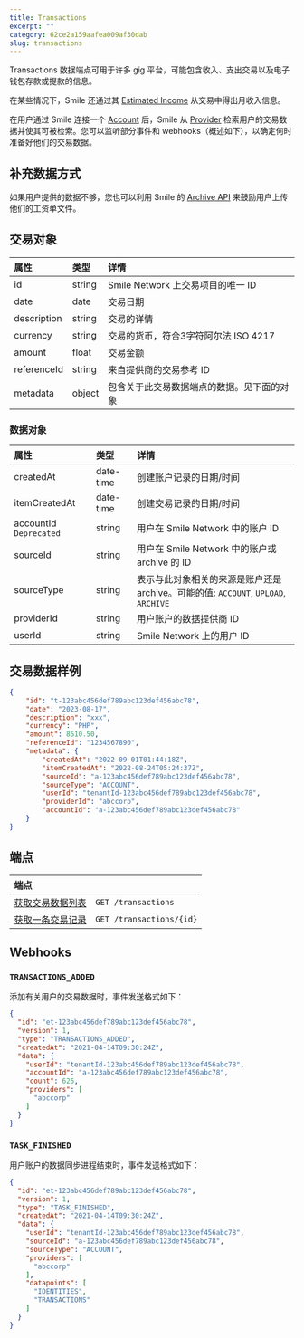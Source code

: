 ```yaml
---
title: Transactions
excerpt: ""
category: 62ce2a159aafea009af30dab
slug: transactions
---
```


Transactions 数据端点可用于许多 gig 平台，可能包含收入、支出交易以及电子钱包存款或提款的信息。

在某些情况下，Smile 还通过其 [Estimated Income](/reference/estimated-incomes) 从交易中得出月收入信息。

在用户通过 Smile 连接一个 [Account](/reference/accounts) 后，Smile 从 [Provider](/reference/providers) 检索用户的交易数据并使其可被检索。您可以监听部分事件和 webhooks（概述如下），以确定何时准备好他们的交易数据。

## 补充数据方式

如果用户提供的数据不够，您也可以利用 Smile 的 [Archive API](/reference/archives) 来鼓励用户上传他们的工资单文件。

## 交易对象

| 属性          | 类型     | 详情                        |
|:------------|:-------|:--------------------------|
| id          | string | Smile Network 上交易项目的唯一 ID |
| date        | date   | 交易日期                      |
| description | string | 交易的详情                     |
| currency    | string | 交易的货币，符合3字符阿尔法 ISO 4217   |
| amount      | float  | 交易金额                      |
| referenceId | string | 来自提供商的交易参考 ID             |
| metadata    | object | 包含关于此交易数据端点的数据。见下面的对象     |

### 数据对象

| 属性                     | 类型        | 详情                                                           |
|:-----------------------|:----------|:-------------------------------------------------------------|
| createdAt | date-time | 创建账户记录的日期/时间                                                 |
| itemCreatedAt | date-time | 创建交易记录的日期/时间                                                 |
| accountId `Deprecated` | string    | 用户在 Smile Network 中的账户 ID                                    |
| sourceId               | string    | 用户在 Smile Network 中的账户或 archive 的 ID                         |
| sourceType             | string    | 表示与此对象相关的来源是账户还是archive。可能的值: `ACCOUNT`, `UPLOAD`, `ARCHIVE` |
| providerId             | string    | 用户账户的数据提供商 ID                                                |
| userId                 | string    | Smile Network 上的用户 ID                                        |

## 交易数据样例

```json
{
    "id": "t-123abc456def789abc123def456abc78", 
    "date": "2023-08-17",
    "description": "xxx",
    "currency": "PHP",
    "amount": 8510.50,
    "referenceId": "1234567890",
    "metadata": {
        "createdAt": "2022-09-01T01:44:18Z",
        "itemCreatedAt": "2022-08-24T05:24:37Z",
        "sourceId": "a-123abc456def789abc123def456abc78",
        "sourceType": "ACCOUNT",
        "userId": "tenantId-123abc456def789abc123def456abc78",
        "providerId": "abccorp",
        "accountId": "a-123abc456def789abc123def456abc78"
    }
}
```

## 端点

| 端点                                         | |
|:-------------------------------------------| :---- |
| [获取交易数据列表](/reference/list-transactions-1) | `GET /transactions` |
| [获取一条交易记录](/reference/get-transaction-1)   | `GET /transactions/{id}` |

## Webhooks

### `TRANSACTIONS_ADDED`

添加有关用户的交易数据时，事件发送格式如下：

```json
{
  "id": "et-123abc456def789abc123def456abc78",
  "version": 1,
  "type": "TRANSACTIONS_ADDED",
  "createdAt": "2021-04-14T09:30:24Z",
  "data": {
    "userId": "tenantId-123abc456def789abc123def456abc78",
    "accountId": "a-123abc456def789abc123def456abc78",
    "count": 625,
    "providers": [
      "abccorp"
    ]
  }
}
```

### `TASK_FINISHED`

用户账户的数据同步进程结束时，事件发送格式如下：

```json
{
  "id": "et-123abc456def789abc123def456abc78",
  "version": 1,
  "type": "TASK_FINISHED",
  "createdAt": "2021-04-14T09:30:24Z",
  "data": {
    "userId": "tenantId-123abc456def789abc123def456abc78",
    "sourceId": "a-123abc456def789abc123def456abc78",
    "sourceType": "ACCOUNT",
    "providers": [
      "abccorp"
    ],
    "datapoints": [
      "IDENTITIES",
      "TRANSACTIONS"
    ]
  }
}
```
